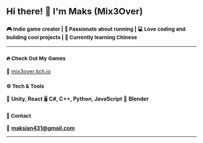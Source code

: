 # <sub>Hi there! 👋 I'm Maks (Mix3Over)</sub>

### <sub>🎮 Indie game creator | 🏃 Passionate about running | 💻 Love coding and building cool projects | 🏯 Currently learning Chinese</sub>  

---  
### <sub>🔥 Check Out My Games</sub>  
🔗 [mix3over.itch.io](https://mix3over.itch.io/)

### <sub>⚙️ Tech & Tools</sub>  
🚀 **Unity, React**
🖥️ **C#, C++, Python, JavaScript**
🎨 **Blender**

### <sub>📌 Contact </sub>  
📧 **maksian431@gmail.com**

---
